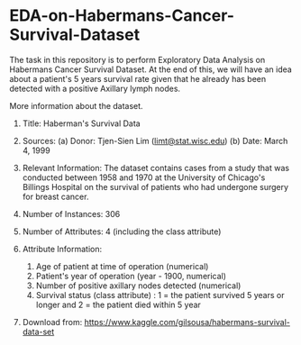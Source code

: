 # EDA-on-Habermans-Cancer-Survival-Dataset

The task in this repository is to perform Exploratory Data Analysis on Habermans Cancer Survival Dataset. At the end of this, we will have an idea about a patient's 5 years survival rate given that he already has been detected with a positive Axillary lymph nodes.

More information about the dataset.

1. Title: Haberman's Survival Data

2. Sources:
   (a) Donor:   Tjen-Sien Lim (limt@stat.wisc.edu)
   (b) Date:    March 4, 1999

3. Relevant Information:
   The dataset contains cases from a study that was conducted between
   1958 and 1970 at the University of Chicago's Billings Hospital on
   the survival of patients who had undergone surgery for breast
   cancer.

4. Number of Instances: 306

5. Number of Attributes: 4 (including the class attribute)

6. Attribute Information:
   1. Age of patient at time of operation (numerical)
   2. Patient's year of operation (year - 1900, numerical)
   3. Number of positive axillary nodes detected (numerical)
   4. Survival status (class attribute) :
         1 = the patient survived 5 years or longer and
         2 = the patient died within 5 year
         
7. Download from: https://www.kaggle.com/gilsousa/habermans-survival-data-set
